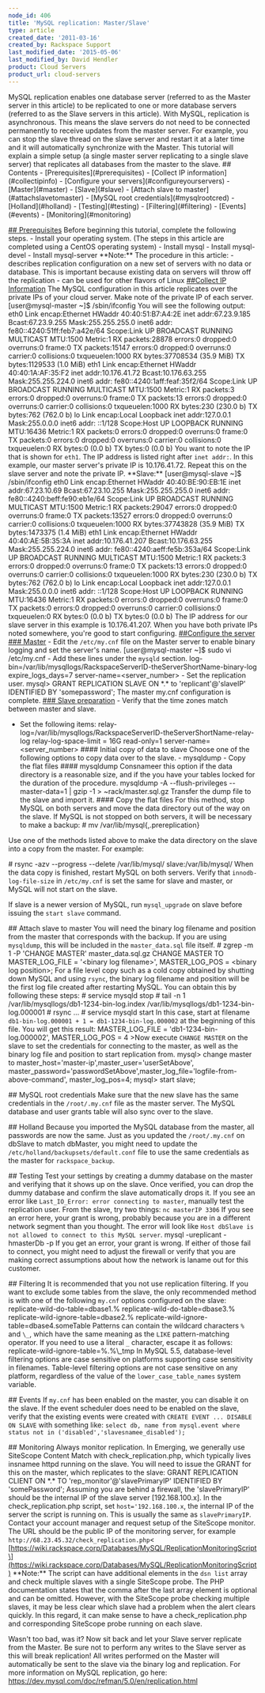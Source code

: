 ```yaml
---
node_id: 406
title: 'MySQL replication: Master/Slave'
type: article
created_date: '2011-03-16'
created_by: Rackspace Support
last_modified_date: '2015-05-06'
last_modified_by: David Hendler
product: Cloud Servers
product_url: cloud-servers
---
```


MySQL replication enables one database server (referred to as the Master
server in this article) to be replicated to one or more database servers
(referred to as the Slave servers in this article). With MySQL,
replication is asynchronous. This means the slave servers do not need to
be connected permanently to receive updates from the master server. For
example, you can stop the slave thread on the slave server and restart
it at a later time and it will automatically synchronize with the
Master. This tutorial will explain a simple setup (a single master
server replicating to a single slave server) that replicates all
databases from the master to the slave. \#\# Contents -
\[Prerequisites\](\#prerequisites) - \[Collect IP
information\](\#collectipinfo) - \[Configure your
servers\](\#configureyourservers) - \[Master\](\#master) -
\[Slave\](\#slave) - \[Attach slave to master\](\#attachslavetomaster) -
\[MySQL root credentials\](\#mysqlrootcred) - \[Holland\](\#holland) -
\[Testing\](\#testing) - \[Filtering\](\#filtering) -
\[Events\](\#events) - \[Monitoring\](\#monitoring)



[\#\# Prerequisites]() Before beginning this tutorial, complete the
following steps. - Install your operating system. (The steps in this
article are completed using a CentOS operating system) - Install mysql -
Install mysql-devel - Install mysql-server \*\*Note:\*\* The procedure
in this article: - describes replication configuration on a new set of
servers with no data or database. This is important because existing
data on servers will throw off the replication - can be used for other
flavors of Linux [\#\#Collect IP Information]() The MySQL configuration
in this article replicates over the private IPs of your cloud server.
Make note of the private IP of each server. \[user@mysql-master \~\]\$
/sbin/ifconfig You will see the following output: eth0 Link
encap:Ethernet HWaddr 40:40:51:B7:A4:2E inet addr:67.23.9.185
Bcast:67.23.9.255 Mask:255.255.255.0 inet6 addr:
fe80::4240:51ff:feb7:a42e/64 Scope:Link UP BROADCAST RUNNING MULTICAST
MTU:1500 Metric:1 RX packets:28878 errors:0 dropped:0 overruns:0 frame:0
TX packets:15147 errors:0 dropped:0 overruns:0 carrier:0 collisions:0
txqueuelen:1000 RX bytes:37708534 (35.9 MiB) TX bytes:1129533 (1.0 MiB)
eth1 Link encap:Ethernet HWaddr 40:40:1A:AF:35:F2 inet addr:10.176.41.72
Bcast:10.176.63.255 Mask:255.255.224.0 inet6 addr:
fe80::4240:1aff:feaf:35f2/64 Scope:Link UP BROADCAST RUNNING MULTICAST
MTU:1500 Metric:1 RX packets:3 errors:0 dropped:0 overruns:0 frame:0 TX
packets:13 errors:0 dropped:0 overruns:0 carrier:0 collisions:0
txqueuelen:1000 RX bytes:230 (230.0 b) TX bytes:762 (762.0 b) lo Link
encap:Local Loopback inet addr:127.0.0.1 Mask:255.0.0.0 inet6 addr:
::1/128 Scope:Host UP LOOPBACK RUNNING MTU:16436 Metric:1 RX packets:0
errors:0 dropped:0 overruns:0 frame:0 TX packets:0 errors:0 dropped:0
overruns:0 carrier:0 collisions:0 txqueuelen:0 RX bytes:0 (0.0 b) TX
bytes:0 (0.0 b) You want to note the IP that is shown for `eth1`. The IP
address is listed right after `inet addr:`. In this example, our master
server's private IP is 10.176.41.72. Repeat this on the slave server and
note the private IP. \*\*Slave:\*\* \[user@mysql-slave \~\]\$
/sbin/ifconfig eth0 Link encap:Ethernet HWaddr 40:40:BE:90:EB:1E inet
addr:67.23.10.69 Bcast:67.23.10.255 Mask:255.255.255.0 inet6 addr:
fe80::4240:beff:fe90:eb1e/64 Scope:Link UP BROADCAST RUNNING MULTICAST
MTU:1500 Metric:1 RX packets:29047 errors:0 dropped:0 overruns:0 frame:0
TX packets:13527 errors:0 dropped:0 overruns:0 carrier:0 collisions:0
txqueuelen:1000 RX bytes:37743828 (35.9 MiB) TX bytes:1473375 (1.4 MiB)
eth1 Link encap:Ethernet HWaddr 40:40:AE:5B:35:3A inet
addr:10.176.41.207 Bcast:10.176.63.255 Mask:255.255.224.0 inet6 addr:
fe80::4240:aeff:fe5b:353a/64 Scope:Link UP BROADCAST RUNNING MULTICAST
MTU:1500 Metric:1 RX packets:3 errors:0 dropped:0 overruns:0 frame:0 TX
packets:13 errors:0 dropped:0 overruns:0 carrier:0 collisions:0
txqueuelen:1000 RX bytes:230 (230.0 b) TX bytes:762 (762.0 b) lo Link
encap:Local Loopback inet addr:127.0.0.1 Mask:255.0.0.0 inet6 addr:
::1/128 Scope:Host UP LOOPBACK RUNNING MTU:16436 Metric:1 RX packets:0
errors:0 dropped:0 overruns:0 frame:0 TX packets:0 errors:0 dropped:0
overruns:0 carrier:0 collisions:0 txqueuelen:0 RX bytes:0 (0.0 b) TX
bytes:0 (0.0 b) The IP address for our slave server in this example is
10.176.41.207. When you have both private IPs noted somewhere, you're
good to start configuring. [\#\#Configure the server]() [\#\#\#
Master]() - Edit the `/etc/my.cnf` file on the Master server to enable
binary logging and set the server's name. \[user@mysql-master \~\]\$
sudo vi /etc/my.cnf - Add these lines under the `mysqld` section.
log-bin=/var/lib/mysqllogs/RackspaceServerID-theServerShortName-binary-log
expire\_logs\_days=7 server-name=&lt;server\_number&gt; - Set the
replication user. mysql&gt; GRANT REPLICATION SLAVE ON \*.\* to
'replicant'@'slaveIP' IDENTIFIED BY 'somepassword'; The master my.cnf
configuration is complete. [\#\#\# Slave preparation]() - Verify that
the time zones match between master and slave.

- Set the following items:
relay-log=/var/lib/mysqllogs/RackspaceServerID-theServerShortName-relay-log
relay-log-space-limit = 16G read-only=1
server-name=&lt;server\_number&gt; \#\#\#\# Initial copy of data to
slave Choose one of the following options to copy data over to the
slave. - mysqldump - Copy the flat files \#\#\#\# mysqldump Consnameer
this option if the data directory is a reasonable size, and if the you
have your tables locked for the duration of the procedure. mysqldump -A
--flush-privileges --master-data=1 | gzip -1 &gt; \~rack/master.sql.gz
Transfer the dump file to the slave and import it. \#\#\#\# Copy the
flat files For this method, stop MySQL on both servers and move the data
directory out of the way on the slave. If MySQL is not stopped on both
servers, it will be necessary to make a backup: \# mv
/var/lib/mysql{,.prereplication}

Use one of the methods listed above to make the data directory on the
slave into a copy from the master. For example:

\# rsync -azv --progress --delete /var/lib/mysql/ slave:/var/lib/mysql/
When the data copy is finished, restart MySQL on both servers. Verify
that `innodb-log-file-size` in `/etc/my.cnf` is set the same for slave
and master, or MySQL will not start on the slave.

If slave is a newer version of MySQL, run `mysql_upgrade` on slave
before issuing the `start slave` command.



\#\# Attach slave to master You will need the binary log filename and
position from the master that corresponds with the backup. If you are
using `mysqldump`, this will be included in the `master_data.sql` file
itself. \# zgrep -m 1 -P 'CHANGE MASTER' master\_data.sql.gz CHANGE
MASTER TO MASTER\_LOG\_FILE = '&lt;binary log filename&gt;',
MASTER\_LOG\_POS = &lt;binary log position&gt;; For a file level copy
such as a cold copy obtained by shutting down MySQL and using `rsync`,
the binary log filename and position will be the first log file created
after restarting MySQL. You can obtain this by following these steps: \#
service mysqld stop \# tail -n 1
/var/lib/mysqllogs/db1-1234-bin-log.index
/var/lib/mysqllogs/db1-1234-bin-log.000001 \# rsync ... \# service
mysqld start In this case, start at filename
`db1-bin-log.000001 + 1 = db1-1234-bin-log.000002` at the beginning of
this file. You will get this result: MASTER\_LOG\_FILE =
'db1-1234-bin-log.000002', MASTER\_LOG\_POS = 4 &gt;Now execute
`CHANGE MASTER` on the slave to set the credentials for connecting to
the master, as well as the binary log file and position to start
replication from. mysql&gt; change master to
master\_host='master-ip',master\_user='userSetAbove',
master\_password='passwordSetAbove',master\_log\_file='logfile-from-above-command',
master\_log\_pos=4; mysql&gt; start slave;



\#\# MySQL root credentials Make sure that the new slave has the same
credentials in the `/root/.my.cnf` file as the master server. The MySQL
database and user grants table will also sync over to the slave.



\#\# Holland Because you imported the MySQL database from the master,
all passwords are now the same. Just as you updated the `/root/.my.cnf`
on dbSlave to match dbMaster, you might need to update the
`/etc/holland/backupsets/default.conf` file to use the same credentials
as the master for `rackspace_backup`.



\#\# Testing Test your settings by creating a dummy database on the
master and verifying that it shows up on the slave. Once verified, you
can drop the dummy database and confirm the slave automatically drops
it. If you see an error like
`Last_IO_Error: error connecting to master`, manually test the
replication user. From the slave, try two things: `nc masterIP 3306` If
you see an error here, your grant is wrong, probably because you are in
a different network segment than you thought. The error will look like
`Host dbSlave is not allowed to connect to this MySQL server`. mysql
-ureplicant -hmasterDb -p If you get an error, your grant is wrong. If
either of those fail to connect, you might need to adjust the firewall
or verify that you are making correct assumptions about how the network
is laname out for this customer.



\#\# Filtering It is recommended that you not use replication filtering.
If you want to exclude some tables from the slave, the only recommended
method is with one of the following `my.cnf` options configured on the
slave: replicate-wild-do-table=dbase1.% replicate-wild-do-table=dbase3.%
replicate-wild-ignore-table=dbase2.%
replicate-wild-ignore-table=dbase4.someTable Patterns can contain the
wildcard characters `%` and `\_`, which have the same meaning as the
`LIKE` pattern-matching operator. If you need to use a literal `_`
character, escape it as follows: replicate-wild-ignore-table=%.%\\\_tmp
In MySQL 5.5, database-level filtering options are case sensitive on
platforms supporting case sensitivity in filenames. Table-level
filtering options are not case sensitive on any platform, regardless of
the value of the `lower_case_table_names` system variable.



\#\# Events If `my.cnf` has been enabled on the master, you can disable
it on the slave. If the event scheduler does need to be enabled on the
slave, verify that the existing events were created with
`CREATE EVENT ... DISABLE ON SLAVE` with something like:
`select db, name from mysql.event where status not in ('disabled','slavesnamee_disabled');`



\#\# Monitoring Always monitor replication. In Emerging, we generally
use SiteScope Content Match with check\_replication.php, which typically
lives insnamee httpd running on the slave. You will need to issue the
GRANT for this on the master, which replicates to the slave: GRANT
REPLICATION CLIENT ON \*.\* TO 'rep\_monitor'@'slavePrimaryIP'
IDENTIFIED BY 'somePassword'; Assuming you are behind a firewall, the
'slavePrimaryIP' should be the internal IP of the slave server
\[192.168.100.x\]. In the check\_replication.php script, set
`host='192.168.100.x`, the internal IP of the server the script is
running on. This is usually the same as `slavePrimaryIP`. Contact your
account manager and request setup of the SiteScope monitor. The URL
should be the public IP of the monitoring server, for example
`http://68.23.45.32/check_replication.php`&lt;
\[https://wiki.rackspace.corp/Databases/MySQL/ReplicationMonitoringScript\](https://wiki.rackspace.corp/Databases/MySQL/ReplicationMonitoringScript)
\*\*Note:\*\* The script can have additional elements in the `dsn list`
array and check multiple slaves with a single SiteScope probe. The PHP
documentation states that the comma after the last array element is
optional and can be omitted. However, with the SiteScope probe checking
multiple slaves, it may be less clear which slave had a problem when the
alert clears quickly. In this regard, it can make sense to have a
check\_replication.php and corresponding SiteScope probe running on each
slave.

Wasn't too bad, was it? Now sit back and let your Slave server replicate
from the Master. Be sure not to perform any writes to the Slave server
as this will break replication! All writes performed on the Master will
automatically be sent to the slave via the binary log and replication.
For more information on MySQL replication, go here:
<https://dev.mysql.com/doc/refman/5.0/en/replication.html>



